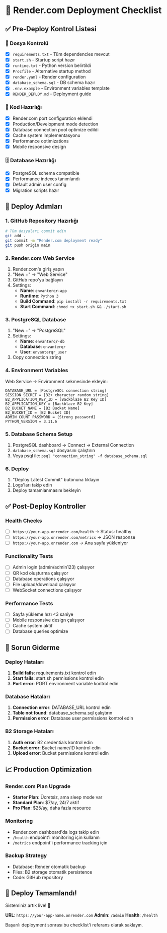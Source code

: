 # 🚀 Render.com Deployment Checklist

## ✅ Pre-Deploy Kontrol Listesi

### 📁 Dosya Kontrolü
- [x] `requirements.txt` - Tüm dependencies mevcut
- [x] `start.sh` - Startup script hazır
- [x] `runtime.txt` - Python version belirtildi
- [x] `Procfile` - Alternative startup method
- [x] `render.yaml` - Render configuration
- [x] `database_schema.sql` - DB schema hazır
- [x] `.env.example` - Environment variables template
- [x] `RENDER_DEPLOY.md` - Deployment guide

### 🔧 Kod Hazırlığı
- [x] Render.com port configuration eklendi
- [x] Production/Development mode detection
- [x] Database connection pool optimize edildi
- [x] Cache system implementasyonu
- [x] Performance optimizations
- [x] Mobile responsive design

### 🗄️ Database Hazırlığı
- [x] PostgreSQL schema compatible
- [x] Performance indexes tanımlandı
- [x] Default admin user config
- [x] Migration scripts hazır

## 🚀 Deploy Adımları

### 1. GitHub Repository Hazırlığı
```bash
# Tüm dosyaları commit edin
git add .
git commit -m "Render.com deployment ready"
git push origin main
```

### 2. Render.com Web Service
1. Render.com'a giriş yapın
2. "New +" → "Web Service"
3. GitHub repo'yu bağlayın
4. Settings:
   - **Name**: `envanterqr-app`
   - **Runtime**: `Python 3`
   - **Build Command**: `pip install -r requirements.txt`
   - **Start Command**: `chmod +x start.sh && ./start.sh`

### 3. PostgreSQL Database
1. "New +" → "PostgreSQL"
2. Settings:
   - **Name**: `envanterqr-db`
   - **Database**: `envanterqr`
   - **User**: `envanterqr_user`
3. Copy connection string

### 4. Environment Variables
Web Service → Environment sekmesinde ekleyin:

```
DATABASE_URL = [PostgreSQL connection string]
SESSION_SECRET = [32+ character random string]
B2_APPLICATION_KEY_ID = [Backblaze B2 Key ID]
B2_APPLICATION_KEY = [Backblaze B2 Key]
B2_BUCKET_NAME = [B2 Bucket Name]
B2_BUCKET_ID = [B2 Bucket ID]
ADMIN_COUNT_PASSWORD = [Strong password]
PYTHON_VERSION = 3.11.6
```

### 5. Database Schema Setup
1. PostgreSQL dashboard → Connect → External Connection
2. `database_schema.sql` dosyasını çalıştırın
3. Veya psql ile: `psql "connection_string" -f database_schema.sql`

### 6. Deploy
1. "Deploy Latest Commit" butonuna tıklayın
2. Logs'ları takip edin
3. Deploy tamamlanmasını bekleyin

## ✅ Post-Deploy Kontroller

### Health Checks
- [ ] `https://your-app.onrender.com/health` → Status: healthy
- [ ] `https://your-app.onrender.com/metrics` → JSON response
- [ ] `https://your-app.onrender.com` → Ana sayfa yükleniyor

### Functionality Tests
- [ ] Admin login (admin/admin123) çalışıyor
- [ ] QR kod oluşturma çalışıyor
- [ ] Database operations çalışıyor
- [ ] File upload/download çalışıyor
- [ ] WebSocket connections çalışıyor

### Performance Tests
- [ ] Sayfa yükleme hızı <3 saniye
- [ ] Mobile responsive design çalışıyor
- [ ] Cache system aktif
- [ ] Database queries optimize

## 🔧 Sorun Giderme

### Deploy Hataları
1. **Build fails**: requirements.txt kontrol edin
2. **Start fails**: start.sh permissions kontrol edin
3. **Port error**: PORT environment variable kontrol edin

### Database Hataları
1. **Connection error**: DATABASE_URL kontrol edin
2. **Table not found**: database_schema.sql çalıştırın
3. **Permission error**: Database user permissions kontrol edin

### B2 Storage Hataları
1. **Auth error**: B2 credentials kontrol edin
2. **Bucket error**: Bucket name/ID kontrol edin
3. **Upload error**: Bucket permissions kontrol edin

## 📈 Production Optimization

### Render.com Plan Upgrade
- **Starter Plan**: Ücretsiz, ama sleep mode var
- **Standard Plan**: $7/ay, 24/7 aktif
- **Pro Plan**: $25/ay, daha fazla resource

### Monitoring
- Render.com dashboard'da logs takip edin
- `/health` endpoint'i monitoring için kullanın
- `/metrics` endpoint'i performance tracking için

### Backup Strategy
- Database: Render otomatik backup
- Files: B2 storage otomatik persistence
- Code: GitHub repository

## 🎉 Deploy Tamamlandı!

Sisteminiz artık live! 🚀

**URL**: `https://your-app-name.onrender.com`
**Admin**: `/admin`
**Health**: `/health`

Başarılı deployment sonrası bu checklist'i referans olarak saklayın.